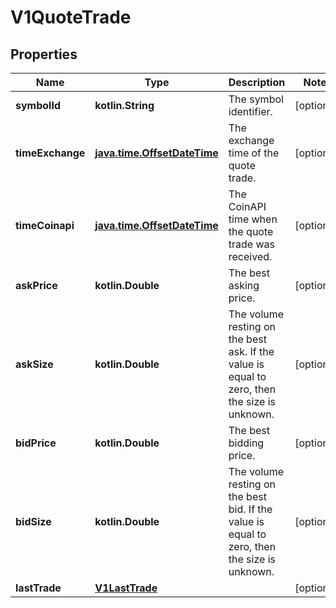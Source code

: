 
# V1QuoteTrade

## Properties
| Name | Type | Description | Notes |
| ------------ | ------------- | ------------- | ------------- |
| **symbolId** | **kotlin.String** | The symbol identifier. |  [optional] |
| **timeExchange** | [**java.time.OffsetDateTime**](java.time.OffsetDateTime.md) | The exchange time of the quote trade. |  [optional] |
| **timeCoinapi** | [**java.time.OffsetDateTime**](java.time.OffsetDateTime.md) | The CoinAPI time when the quote trade was received. |  [optional] |
| **askPrice** | **kotlin.Double** | The best asking price. |  [optional] |
| **askSize** | **kotlin.Double** | The volume resting on the best ask. If the value is equal to zero, then the size is unknown. |  [optional] |
| **bidPrice** | **kotlin.Double** | The best bidding price. |  [optional] |
| **bidSize** | **kotlin.Double** | The volume resting on the best bid. If the value is equal to zero, then the size is unknown. |  [optional] |
| **lastTrade** | [**V1LastTrade**](V1LastTrade.md) |  |  [optional] |



